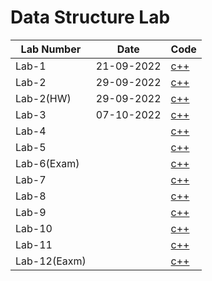 # Data Structure Lab


| Lab Number | Date | Code |
| -- | -------- | ----------- |
| Lab-1 | 21-09-2022 | [c++](https://github.com/Raihanulislam12s/DataStructureLab/tree/main/LT1(22-46680-1)) |
| Lab-2 | 29-09-2022 | [c++](https://github.com/Raihanulislam12s/DataStructureLab/tree/main/LT2(22-46680-1)) |
| Lab-2(HW) | 29-09-2022 | [c++](https://github.com/Raihanulislam12s/DataStructureLab/tree/main/LT2(HW)22-46680-1) |
| Lab-3 |07-10-2022  | [c++](https://github.com/Raihanulislam12s/DataStructureLab/tree/main/LT3(22-46680-1)) |
| Lab-4 |  | [c++]() | 
| Lab-5 |  | [c++]() | 
| Lab-6(Exam) |  | [c++]() |
| Lab-7 |  | [c++]() |
| Lab-8 |  | [c++]() |
| Lab-9 |  | [c++]() |
| Lab-10 |  | [c++]() |
| Lab-11 |  | [c++]() |
| Lab-12(Eaxm)|  | [c++]() |


